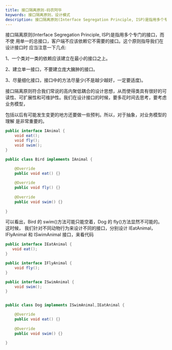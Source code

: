 ```yaml
---
title: 接口隔离原则-码农阿华
keywords: 接口隔离原则，设计模式
description: 接口隔离原则(Interface Segregation Principle, ISP)是指用多个专门的接口，而不使 用单一的总接口，客户端不应该依赖它不需要的接口。
---
```




接口隔离原则(Interface Segregation Principle, ISP)是指用多个专门的接口，而不使 用单一的总接口，客户端不应该依赖它不需要的接口。这个原则指导我们在设计接口时 应当注意一下几点:

1、一个类对一类的依赖应该建立在最小的接口之上。

2、建立单一接口，不要建立庞大臃肿的接口。

3、尽量细化接口，接口中的方法尽量少(不是越少越好，一定要适度)。

接口隔离原则符合我们常说的高内聚低耦合的设计思想，从而使得类具有很好的可读性、可扩展性和可维护性。我们在设计接口的时候，要多花时间去思考，要考虑业务模型，

包括以后有可能发生变更的地方还要做一些预判。所以，对于抽象，对业务模型的理解 是非常重要的。

```java
public interface IAnimal { 
    void eat();
    void fly();
    void swim();
}
```
```java
public class Bird implements IAnimal { 

    @Override
    public void eat() {} 
    
    @Override
    public void fly() {} 
    
    @Override
    public void swim() {}
    
}

```

可以看出，Bird 的 swim()方法可能只能空着，Dog 的 fly()方法显然不可能的。这时候， 我们针对不同动物行为来设计不同的接口，分别设计 IEatAnimal，IFlyAnimal 和 ISwimAnimal 接口，来看代码

```java
public interface IEatAnimal { 
   void eat();
}

public interface IFlyAnimal {
    void fly();
}

public interface ISwimAnimal {
    void swim();
}


public class Dog implements ISwimAnimal,IEatAnimal { 

    @Override
    public void eat() {}
    
    @Override
    public void swim() {}
    
}


```